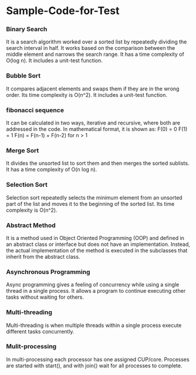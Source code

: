 # Sample-Code-for-Test

### Binary Search
It is a search algorithm worked over a sorted list by repeatedly dividing the search interval in half. It works based on the comparison between the middle element and narrows the search range. It has a time complexity of O(log n). 
It includes a unit-test function.

### Bubble Sort
It compares adjacent elements and swaps them if they are in the wrong order. Its time complexity is O(n^2). It includes a unit-test function.

### fibonacci sequence
It can be calculated in two ways, iterative and recursive, where both are addressed in the code. In mathematical format, it is shown as:
F(0) = 0
F(1) = 1
F(n) = F(n-1) + F(n-2) for n > 1

### Merge Sort
It divides the unsorted list to sort them and then merges the sorted sublists. It has a time complexity of O(n log n).

### Selection Sort
Selection sort repeatedly selects the minimum element from an unsorted part of the list and moves it to the beginning of the sorted list. Its time complexity is O(n^2).

### Abstract Method
It is a method used in Object Oriented Programming (OOP) and defined in an abstract class or interface but does not have an implementation. Instead, the actual implementation of the method is executed in the subclasses that inherit from the abstract class.

### Asynchronous  Programming
Async programming gives a feeling of concurrency while using a single thread in a single process. It allows a program to continue executing other tasks without waiting for others.

### Multi-threading 
Multi-threading is when multiple threads within a single process execute different tasks concurrently. 

### Mulit-processing
In multi-processing each processor has one assigned CUP/core. Processes are started with start(), and with join() wait for all processes to complete.